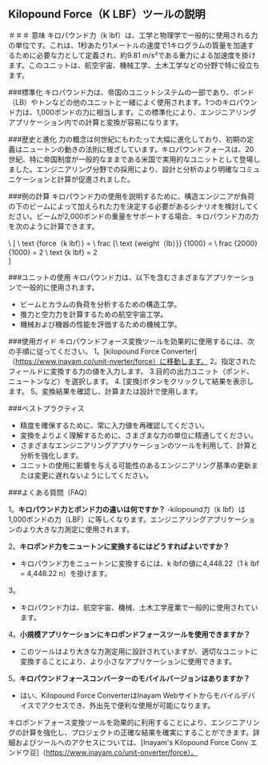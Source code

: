 ## Kilopound Force（K LBF）ツールの説明

＃＃＃ 意味
キロパウンド力（k lbf）は、工学と物理学で一般的に使用される力の単位です。これは、1秒あたり1メートルの速度で1キログラムの質量を加速するために必要な力として定義され、約9.81 m/s²である重力による加速度を掛けます。このユニットは、航空宇宙、機械工学、土木工学などの分野で特に役立ちます。

###標準化
キロパウンド力は、帝国のユニットシステムの一部であり、ポンド（LB）やトンなどの他のユニットと一緒によく使用されます。1つのキロパウンド力は、1,000ポンドの力に相当します。この標準化により、エンジニアリングアプリケーション内での計算と変換が容易になります。

###歴史と進化
力の概念は何世紀にもわたって大幅に進化しており、初期の定義はニュートンの動きの法則に根ざしています。キロパウンドフォースは、20世紀、特に帝国制度が一般的なままである米国で実用的なユニットとして登場しました。エンジニアリング分野での採用により、設計と分析のより明確なコミュニケーションと計算が促進されました。

###例の計算
キロパウンド力の使用を説明するために、構造エンジニアが負荷の下のビームによって加えられた力を決定する必要があるシナリオを検討してください。ビームが2,000ポンドの重量をサポートする場合、キロパウンド力の力を次のように計算できます。

\ [
\ text {force（k lbf）} = \ frac {\ text {weight（lb）}} {1000} = \ frac {2000} {1000} = 2 \ text {k lbf} = 2 \
\]

###ユニットの使用
キロパウンド力は、以下を含むさまざまなアプリケーションで一般的に使用されます。
- ビームとカラムの負荷を分析するための構造工学。
- 推力と空力力を計算するための航空宇宙工学。
- 機械および機器の性能を評価するための機械工学。

###使用ガイド
キロパウンドフォース変換ツールを効果的に使用するには、次の手順に従ってください。
1。[kilopound Force Converter]（https://www.inayam.co/unit-nverter/force）に移動します。
2。指定されたフィールドに変換する力の値を入力します。
3.目的の出力ユニット（ポンド、ニュートンなど）を選択します。
4. [変換]ボタンをクリックして結果を表示します。
5。変換結果を確認し、計算または設計で使用します。

###ベストプラクティス
- 精度を確保するために、常に入力値を再確認してください。
- 変換をよりよく理解するために、さまざまな力の単位に精通してください。
- さまざまなエンジニアリングアプリケーションのツールを利用して、計算と分析を強化します。
- ユニットの使用に影響を与える可能性のあるエンジニアリング基準の更新または変更に遅れないようにしてください。

###よくある質問（FAQ）

1。**キロパウンド力とポンド力の違いは何ですか？**
-kilopound力（k lbf）は1,000ポンドの力（LBF）に等しくなります。エンジニアリングアプリケーションのより大きな力測定に使用されます。

2。**キロポンド力をニュートンに変換するにはどうすればよいですか？**
- キロパウンド力をニュートンに変換するには、k lbfの値に4,448.22（1 k lbf = 4,448.22 n）を掛けます。

3。
- キロパウンド力は、航空宇宙、機械、土木工学産業で一般的に使用されています。

4。**小規模アプリケーションにキロポンドフォースツールを使用できますか？**
- このツールはより大きな力測定用に設計されていますが、適切なユニットに変換することにより、より小さなアプリケーションに使用できます。

5。**キロパウンドフォースコンバーターのモバイルバージョンはありますか？**
- はい、Kilopound Force ConverterはInayam Webサイトからモバイルデバイスでアクセスでき、外出先で便利な使用が可能になります。

キロポンドフォース変換ツールを効果的に利用することにより、エンジニアリングの計算を強化し、プロジェクトの正確な結果を確実にすることができます。詳細およびツールへのアクセスについては、[Inayam's Kilopound Force Conv エンドウ豆]（https://www.inayam.co/unit-onverter/force）。